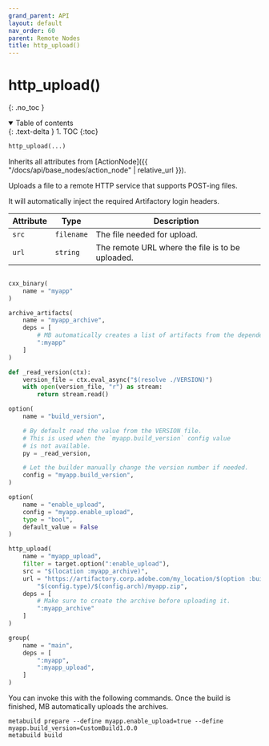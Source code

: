 ```yaml
---
grand_parent: API
layout: default
nav_order: 60
parent: Remote Nodes
title: http_upload()
---
```


# http_upload()
{: .no_toc }


<details open markdown="block">
  <summary>
    Table of contents
  </summary>
  {: .text-delta }
1. TOC
{:toc}
</details>




```python
http_upload(...)
```

Inherits all attributes from [ActionNode]({{ "/docs/api/base_nodes/action_node" | relative_url }}).

Uploads a file to a remote HTTP service that supports POST-ing files.

It will automatically inject the required Artifactory login headers.

| Attribute | Type | Description |
|-----------|------|-------------|
| `src` | `filename` | The file needed for upload. |
| `url` | `string` | The remote URL where the file is to be uploaded. |

```python

cxx_binary(
    name = "myapp"
)

archive_artifacts(
    name = "myapp_archive",
    deps = [
        # MB automatically creates a list of artifacts from the dependencies list.
        ":myapp"
    ]
)

def _read_version(ctx):
    version_file = ctx.eval_async("$(resolve ./VERSION)")
    with open(version_file, "r") as stream:
        return stream.read()

option(
    name = "build_version",

    # By default read the value from the VERSION file.
    # This is used when the `myapp.build_version` config value
    # is not available.
    py = _read_version,

    # Let the builder manually change the version number if needed.
    config = "myapp.build_version",
)

option(
    name = "enable_upload",
    config = "myapp.enable_upload",
    type = "bool",
    default_value = False
)

http_upload(
    name = "myapp_upload",
    filter = target.option(":enable_upload"),
    src = "$(location :myapp_archive)",
    url = "https://artifactory.corp.adobe.com/my_location/$(option :build_version)/$(config.platform)/" +
        "$(config.type)/$(config.arch)/myapp.zip",
    deps = [
        # Make sure to create the archive before uploading it.
        ":myapp_archive"
    ]
)

group(
    name = "main",
    deps = [
        ":myapp",
        ":myapp_upload",
    ]
)
```

You can invoke this with the following commands. Once the build is finished, MB automatically uploads the archives.

```shell
metabuild prepare --define myapp.enable_upload=true --define myapp.build_version=CustomBuild1.0.0
metabuild build
```

